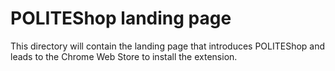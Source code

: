 # POLITEShop landing page

This directory will contain the landing page that introduces POLITEShop and leads to the Chrome Web Store to install the extension.
